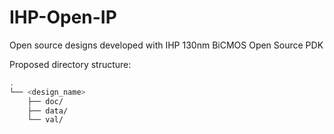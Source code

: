 # IHP-Open-IP
Open source designs developed with IHP 130nm BiCMOS Open Source PDK

Proposed directory structure:
```bash
.
└── <design_name>
    ├── doc/
    ├── data/
    └── val/
```
